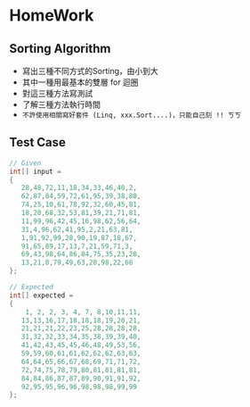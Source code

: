 # HomeWork

## Sorting Algorithm

* 寫出三種不同方式的Sorting，由小到大
* 其中一種用最基本的雙層 for 迴圈
* 對這三種方法寫測試
* 了解三種方法執行時間
* `不許使用相關寫好套件 (Linq, xxx.Sort....)，只能自己刻 !! ㄎㄎ`

## Test Case

```JAVA
// Given
int[] input =
{
   28,48,72,11,18,34,33,46,40,2,
   62,87,84,59,72,61,95,39,38,80,
   74,25,10,61,78,92,32,60,45,81,
   18,20,68,32,53,81,39,21,71,81,
   11,99,96,42,45,16,98,62,56,64,
   31,4,96,62,41,95,2,21,63,81,
   1,91,92,99,28,90,19,87,18,67,
   91,65,89,17,13,7,21,59,71,3,
   69,43,98,64,86,84,75,35,23,28,
   13,21,8,79,49,63,28,98,22,66
};

// Expected
int[] expected =
{
    1, 2, 2, 3, 4, 7, 8,10,11,11,
   13,13,16,17,18,18,18,19,20,21,
   21,21,21,22,23,25,28,28,28,28,
   31,32,32,33,34,35,38,39,39,40,
   41,42,43,45,45,46,48,49,53,56,
   59,59,60,61,61,62,62,62,63,63,
   64,64,65,66,67,68,69,71,71,72,
   72,74,75,78,79,80,81,81,81,81,
   84,84,86,87,87,89,90,91,91,92,
   92,95,95,96,96,98,98,98,99,99
};
```
